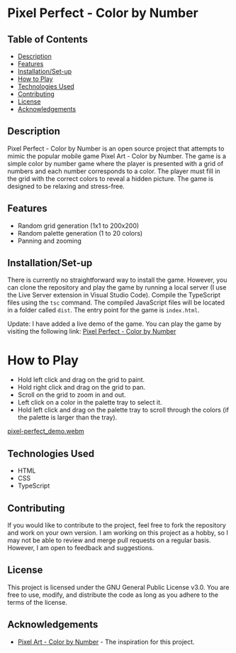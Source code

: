 # Pixel Perfect - Color by Number
## Table of Contents
- [Description](#description)
- [Features](#features)
- [Installation/Set-up](#installationset-up)
- [How to Play](#how-to-play)
- [Technologies Used](#technologies-used)
- [Contributing](#contributing)
- [License](#license)
- [Acknowledgements](#acknowledgements)

## Description
Pixel Perfect - Color by Number is an open source project that attempts to mimic the popular mobile game Pixel Art - Color by Number. The game is a simple color by number game where the player is presented with a grid of numbers and each number corresponds to a color. The player must fill in the grid with the correct colors to reveal a hidden picture. The game is designed to be relaxing and stress-free.

## Features
- Random grid generation (1x1 to 200x200)
- Random palette generation (1 to 20 colors)
- Panning and zooming

## Installation/Set-up
There is currently no straightforward way to install the game. However, you can clone the repository and play the game by running a local server (I use the Live Server extension in Visual Studio Code). Compile the TypeScript files using the `tsc` command. The compiled JavaScript files will be located in a folder called `dist`. The entry point for the game is `index.html`.

Update: I have added a live demo of the game. You can play the game by visiting the following link: [Pixel Perfect - Color by Number](https://pixel-perfect-color-by-number.vercel.app/)

# How to Play
- Hold left click and drag on the grid to paint.
- Hold right click and drag on the grid to pan.
- Scroll on the grid to zoom in and out.
- Left click on a color in the palette tray to select it.
- Hold left click and drag on the palette tray to scroll through the colors (if the palette is larger than the tray).

[pixel-perfect_demo.webm](https://github.com/AlanElMago/pixel-perfect-color-by-number/assets/53925066/5a2054d1-69aa-489e-8bef-ed21b9bc211b)

## Technologies Used
- HTML
- CSS
- TypeScript

## Contributing
If you would like to contribute to the project, feel free to fork the repository and work on your own version. I am working on this project as a hobby, so I may not be able to review and merge pull requests on a regular basis. However, I am open to feedback and suggestions.

## License
This project is licensed under the GNU General Public License v3.0. You are free to use, modify, and distribute the code as long as you adhere to the terms of the license.

## Acknowledgements
- [Pixel Art - Color by Number](https://play.google.com/store/apps/details?id=com.europosit.pixelcoloring&hl=en&gl=US) - The inspiration for this project.
